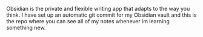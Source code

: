 Obsidian is the private and flexible writing app that adapts to the way you think. 
I have set up an automatic git commit for my Obsidian vault and this is the repo where you can see all of my notes whenever im learning something new.

